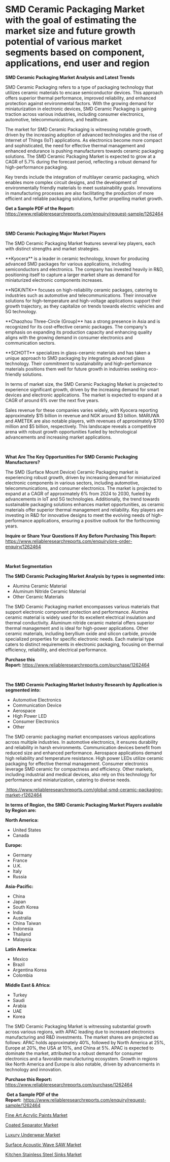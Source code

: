 <p><h1>SMD Ceramic Packaging Market with the goal of estimating the market size and future growth potential of various market segments based on component, applications, end user and region</h1></p><p><strong>SMD Ceramic Packaging Market Analysis and Latest Trends</strong></p>
<p><p>SMD Ceramic Packaging refers to a type of packaging technology that utilizes ceramic materials to encase semiconductor devices. This approach offers superior thermal performance, improved reliability, and enhanced protection against environmental factors. With the growing demand for miniaturization in electronic devices, SMD Ceramic Packaging is gaining traction across various industries, including consumer electronics, automotive, telecommunications, and healthcare.</p><p>The market for SMD Ceramic Packaging is witnessing notable growth, driven by the increasing adoption of advanced technologies and the rise of Internet of Things (IoT) applications. As electronics become more compact and sophisticated, the need for effective thermal management and enhanced endurance is pushing manufacturers towards ceramic packaging solutions. The SMD Ceramic Packaging Market is expected to grow at a CAGR of 5.7% during the forecast period, reflecting a robust demand for high-performance packaging. </p><p>Key trends include the integration of multilayer ceramic packaging, which enables more complex circuit designs, and the development of environmentally friendly materials to meet sustainability goals. Innovations in manufacturing processes are also facilitating the production of more efficient and reliable packaging solutions, further propelling market growth.</p></p>
<p><strong>Get a Sample PDF of the Report:&nbsp;</strong> <a href="https://www.reliableresearchreports.com/enquiry/request-sample/1262464?utm_campaign=36&utm_medium=2&utm_source=Github&utm_content=ia&utm_term=29092024&utm_id=smd-ceramic-packaging">https://www.reliableresearchreports.com/enquiry/request-sample/1262464</a></p>
<p>&nbsp;</p>
<p><strong>SMD Ceramic Packaging Major Market Players</strong></p>
<p><p>The SMD Ceramic Packaging Market features several key players, each with distinct strengths and market strategies. </p><p>**Kyocera** is a leader in ceramic technology, known for producing advanced SMD packages for various applications, including semiconductors and electronics. The company has invested heavily in R&D, positioning itself to capture a larger market share as demand for miniaturized electronic components increases. </p><p>**NGK/NTK** focuses on high-reliability ceramic packages, catering to industries such as automotive and telecommunications. Their innovative solutions for high-temperature and high-voltage applications support their growth trajectory, as they capitalize on trends towards electric vehicles and 5G technology.</p><p>**Chaozhou Three-Circle (Group)** has a strong presence in Asia and is recognized for its cost-effective ceramic packages. The company's emphasis on expanding its production capacity and enhancing quality aligns with the growing demand in consumer electronics and communication sectors.</p><p>**SCHOTT** specializes in glass-ceramic materials and has taken a unique approach to SMD packaging by integrating advanced glass technology. Their commitment to sustainability and high-performance materials positions them well for future growth in industries seeking eco-friendly solutions. </p><p>In terms of market size, the SMD Ceramic Packaging Market is projected to experience significant growth, driven by the increasing demand for smart devices and electronic applications. The market is expected to expand at a CAGR of around 6% over the next five years.</p><p>Sales revenue for these companies varies widely, with Kyocera reporting approximately $15 billion in revenue and NGK around $3 billion. MARUWA and AMETEK are also notable players, with revenues of approximately $700 million and $5 billion, respectively. This landscape reveals a competitive arena with robust growth opportunities fueled by technological advancements and increasing market applications.</p></p>
<p>&nbsp;</p>
<p><strong>What Are The Key Opportunities For SMD Ceramic Packaging Manufacturers?</strong></p>
<p><p>The SMD (Surface Mount Device) Ceramic Packaging market is experiencing robust growth, driven by increasing demand for miniaturized electronic components in various sectors, including automotive, telecommunications, and consumer electronics. The market is projected to expand at a CAGR of approximately 6% from 2024 to 2030, fueled by advancements in IoT and 5G technologies. Additionally, the trend towards sustainable packaging solutions enhances market opportunities, as ceramic materials offer superior thermal management and reliability. Key players are investing in R&D for innovative designs to meet the evolving needs of high-performance applications, ensuring a positive outlook for the forthcoming years.</p></p>
<p><strong>Inquire or Share Your Questions If Any Before Purchasing This Report:</strong> <a href="https://www.reliableresearchreports.com/enquiry/pre-order-enquiry/1262464?utm_campaign=36&utm_medium=2&utm_source=Github&utm_content=ia&utm_term=29092024&utm_id=smd-ceramic-packaging">https://www.reliableresearchreports.com/enquiry/pre-order-enquiry/1262464</a></p>
<p>&nbsp;</p>
<p><strong>Market Segmentation</strong></p>
<p><strong>The SMD Ceramic Packaging Market Analysis by types is segmented into:</strong></p>
<p><ul><li>Alumina Ceramic Material</li><li>Aluminum Nitride Ceramic Material</li><li>Other Ceramic Materials</li></ul></p>
<p><p>The SMD Ceramic Packaging market encompasses various materials that support electronic component protection and performance. Alumina ceramic material is widely used for its excellent electrical insulation and thermal conductivity. Aluminum nitride ceramic material offers superior thermal management and is ideal for high-power applications. Other ceramic materials, including beryllium oxide and silicon carbide, provide specialized properties for specific electronic needs. Each material type caters to distinct requirements in electronic packaging, focusing on thermal efficiency, reliability, and electrical performance.</p></p>
<p><strong>Purchase this Report:&nbsp;</strong><a href="https://www.reliableresearchreports.com/purchase/1262464?utm_campaign=36&utm_medium=2&utm_source=Github&utm_content=ia&utm_term=29092024&utm_id=smd-ceramic-packaging">https://www.reliableresearchreports.com/purchase/1262464</a></p>
<p>&nbsp;</p>
<p><strong>The SMD Ceramic Packaging Market Industry Research by Application is segmented into:</strong></p>
<p><ul><li>Automotive Electronics</li><li>Communication Device</li><li>Aerospace</li><li>High Power LED</li><li>Consumer Electronics</li><li>Other</li></ul></p>
<p><p>The SMD ceramic packaging market encompasses various applications across multiple industries. In automotive electronics, it ensures durability and reliability in harsh environments. Communication devices benefit from reduced size and enhanced performance. Aerospace applications demand high reliability and temperature resistance. High power LEDs utilize ceramic packaging for effective thermal management. Consumer electronics leverage SMD ceramic for compactness and efficiency. Other markets, including industrial and medical devices, also rely on this technology for performance and miniaturization, catering to diverse needs.</p></p>
<p><a href="https://www.reliableresearchreports.com/global-smd-ceramic-packaging-market-r1262464?utm_campaign=36&utm_medium=2&utm_source=Github&utm_content=ia&utm_term=29092024&utm_id=smd-ceramic-packaging">&nbsp;https://www.reliableresearchreports.com/global-smd-ceramic-packaging-market-r1262464</a></p>
<p><strong>In terms of Region, the SMD Ceramic Packaging Market Players available by Region are:</strong></p>
<p>
    <p> <strong> North America: </strong>
        <ul>
            <li>United States</li>
            <li>Canada</li>
        </ul>
        </p> 
    <p> <strong> Europe: </strong>
        <ul>
            <li>Germany</li>
            <li>France</li>
            <li>U.K.</li>
            <li>Italy</li>
            <li>Russia</li>
        </ul>
        </p> 
    <p> <strong> Asia-Pacific: </strong>
        <ul>
            <li>China</li>
            <li>Japan</li>
            <li>South Korea</li>
            <li>India</li>
            <li>Australia</li>
            <li>China Taiwan</li>
            <li>Indonesia</li>
            <li>Thailand</li>
            <li>Malaysia</li>
        </ul>
        </p> 
    <p> <strong> Latin America: </strong>
        <ul>
            <li>Mexico</li>
            <li>Brazil</li>
            <li>Argentina Korea</li>
            <li>Colombia</li>
        </ul>
        </p> 
    <p> <strong> Middle East & Africa: </strong>
        <ul>
            <li>Turkey</li>
            <li>Saudi</li>
            <li>Arabia</li>
            <li>UAE</li>
            <li>Korea</li>
        </ul>
    </p>
    </p>
<p><p>The SMD Ceramic Packaging Market is witnessing substantial growth across various regions, with APAC leading due to increased electronics manufacturing and R&D investments. The market shares are projected as follows: APAC holds approximately 40%, followed by North America at 25%, Europe at 20%, the USA at 10%, and China at 5%. APAC is expected to dominate the market, attributed to a robust demand for consumer electronics and a favorable manufacturing ecosystem. Growth in regions like North America and Europe is also notable, driven by advancements in technology and innovation.</p></p>
<p><strong>Purchase this Report: </strong><a href="https://www.reliableresearchreports.com/purchase/1262464?utm_campaign=36&utm_medium=2&utm_source=Github&utm_content=ia&utm_term=29092024&utm_id=smd-ceramic-packaging">https://www.reliableresearchreports.com/purchase/1262464</a></p>
<p>&nbsp;<strong>Get a Sample PDF of the Report:&nbsp;&nbsp;</strong><a href="https://www.reliableresearchreports.com/enquiry/request-sample/1262464?utm_campaign=36&utm_medium=2&utm_source=Github&utm_content=ia&utm_term=29092024&utm_id=smd-ceramic-packaging">https://www.reliableresearchreports.com/enquiry/request-sample/1262464</a></p>
<p><strong></strong></p>
<p><p><a href="https://github.com/SanjidaKhan901/Market-Research-Report-List-1/blob/main/fine-art-acrylic-paints-market.md?utm_campaign=36&utm_medium=2&utm_source=Github&utm_content=ia&utm_term=29092024&utm_id=smd-ceramic-packaging">Fine Art Acrylic Paints Market</a></p><p><a href="https://github.com/AngelaWalsh696/Market-Research-Report-List-1/blob/main/coated-separator-market.md?utm_campaign=36&utm_medium=2&utm_source=Github&utm_content=ia&utm_term=29092024&utm_id=smd-ceramic-packaging">Coated Separator Market</a></p><p><a href="https://www.linkedin.com/pulse/unlocking-growth-potential-market-strategic-analysis-zr2nc?utm_campaign=36&utm_medium=2&utm_source=Github&utm_content=ia&utm_term=29092024&utm_id=smd-ceramic-packaging">Luxury Underwear Market</a></p><p><a href="https://issuu.com/reportprime-2/docs/surface-acoustic-wave-saw-market-si_4a3d7f254bbe0d?utm_campaign=36&utm_medium=2&utm_source=Github&utm_content=ia&utm_term=29092024&utm_id=smd-ceramic-packaging">Surface Acoustic Wave SAW Market</a></p><p><a href="https://www.linkedin.com/pulse/kitchen-stainless-steel-sinks-market-investigation-industry-evolution-qvwrc?utm_campaign=36&utm_medium=2&utm_source=Github&utm_content=ia&utm_term=29092024&utm_id=smd-ceramic-packaging">Kitchen Stainless Steel Sinks Market</a></p></p>